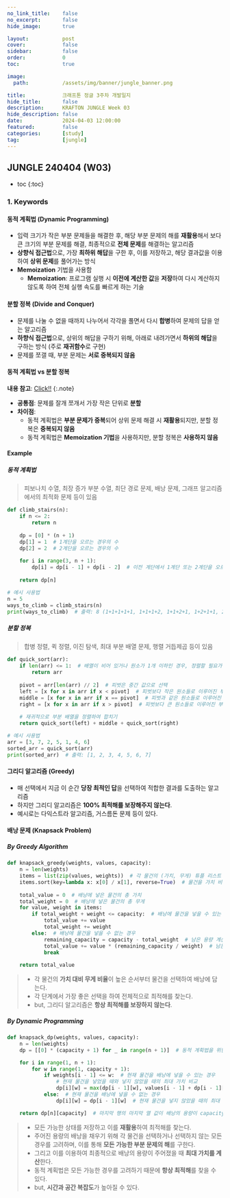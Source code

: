 ```yaml
---
no_link_title:    false
no_excerpt:       false
hide_image:       true

layout:           post
cover:            false
sidebar:          false
order:            0      
toc:              true

image:
  path:           /assets/img/banner/jungle_banner.png

title:            크래프톤 정글 3주차 개발일지
hide_title:       false
description:      KRAFTON JUNGLE Week 03
hide_description: false
date:             2024-04-03 12:00:00
featured:         false
categories:       [study]
tag:              [jungle]
---
```


## JUNGLE 240404 (W03)

* toc
{:toc}

### 1. Keywords
#### 동적 계획법 (Dynamic Programming)
- 입력 크기가 작은 부분 문제들을 해결한 후, 해당 부분 문제의 해를 **재활용**해서 보다 큰 크기의 부분 문제를 해결, 최종적으로 **전체 문제**를 해결하는 알고리즘
- **상향식 접근법**으로, 가장 **최하위 해답**을 구한 후, 이를 저장하고, 해당 결과값을 이용하여 **상위 문제**를 풀어가는 방식
- **Memoization** 기법을 사용함
  - **Memoization**: 프로그램 실행 시 **이전에 계산한 값**을 **저장**하여 다시 계산하지 않도록 하여 전체 실행 속도를 빠르게 하는 기술

#### 분할 정복 (Divide and Conquer)
- 문제를 나눌 수 없을 때까지 나누어서 각각을 풀면서 다시 **합병**하여 문제의 답을 얻는 알고리즘
- **하향식 접근법**으로, 상위의 해답을 구하기 위해, 아래로 내려가면서 **하위의 해답**을 구하는 방식 (주로 **재귀함수**로 구현)
- 문제를 쪼갤 때, 부분 문제는 **서로 중복되지 않음**

#### 동적 계획법 vs 분할 정복
**내용 참고**: [Click!!](https://syujisu.tistory.com/entry/%EB%8F%99%EC%A0%81-%EA%B3%84%ED%9A%8D%EB%B2%95-Dynamic-Programming%EA%B3%BC-%EB%B6%84%ED%95%A0-%EC%A0%95%EB%B3%B5-Divide-and-Conquer-%EC%95%8C%EA%B3%A0%EB%A6%AC%EC%A6%98)
{:.note}

- **공통점**: 문제를 잘개 쪼개서 가장 작은 단위로 **분할**
- **차이점**:
  - 동적 계획법은 **부분 문제가 중복**되어 상위 문제 해결 시 **재활용**되지만, 분할 정복은 **중복되지 않음**
  - 동적 계획법은 **Memoization 기법**을 사용하지만, 분할 정복은 **사용하지 않음**

#### Example
##### 동적 계획법
> 피보나치 수열, 최장 증가 부분 수열, 최단 경로 문제, 배낭 문제, 그래프 알고리즘에서의 최적화 문제 등이 있음

```python
def climb_stairs(n):
    if n <= 2:
        return n
    
    dp = [0] * (n + 1)
    dp[1] = 1  # 1계단을 오르는 경우의 수
    dp[2] = 2  # 2계단을 오르는 경우의 수
    
    for i in range(3, n + 1):
        dp[i] = dp[i - 1] + dp[i - 2]  # 이전 계단에서 1계단 또는 2계단을 오르는 경우의 수 합산
    
    return dp[n]

# 예시 사용법
n = 5
ways_to_climb = climb_stairs(n)
print(ways_to_climb)  # 출력: 8 (1+1+1+1+1, 1+1+1+2, 1+1+2+1, 1+2+1+1, 2+1+1+1, 2+2+1, 1+2+2, 2+1+2)
```

##### 분할 정복
> 합병 정렬, 퀵 정렬, 이진 탐색, 최대 부분 배열 문제, 행렬 거듭제곱 등이 있음

```python
def quick_sort(arr):
    if len(arr) <= 1:  # 배열이 비어 있거나 원소가 1개 이하인 경우, 정렬할 필요가 없으므로 종료
        return arr
    
    pivot = arr[len(arr) // 2]  # 피벗은 중간 값으로 선택
    left = [x for x in arr if x < pivot]  # 피벗보다 작은 원소들로 이루어진 부분 배열
    middle = [x for x in arr if x == pivot]  # 피벗과 같은 원소들로 이루어진 부분 배열
    right = [x for x in arr if x > pivot]  # 피벗보다 큰 원소들로 이루어진 부분 배열
    
    # 재귀적으로 부분 배열을 정렬하여 합치기
    return quick_sort(left) + middle + quick_sort(right)

# 예시 사용법
arr = [3, 7, 2, 5, 1, 4, 6]
sorted_arr = quick_sort(arr)
print(sorted_arr)  # 출력: [1, 2, 3, 4, 5, 6, 7]
```

#### 그리디 알고리즘 (Greedy)
- 매 선택에서 지금 이 순간 **당장 최적인 답**을 선택하여 적합한 결과를 도출하는 알고리즘
- 하지만 그리디 알고리즘은 **100% 최적해를 보장해주지 않는다**.
- 예시로는 다익스트라 알고리즘, 거스름돈 문제 등이 있다.

#### 배낭 문제 (Knapsack Problem)
##### By Greedy Algorithm
```python
def knapsack_greedy(weights, values, capacity):
    n = len(weights)
    items = list(zip(values, weights))  # 각 물건의 (가치, 무게) 튜플 리스트 생성
    items.sort(key=lambda x: x[0] / x[1], reverse=True)  # 물건을 가치 비율에 따라 내림차순으로 정렬
    
    total_value = 0  # 배낭에 넣은 물건의 총 가치
    total_weight = 0  # 배낭에 넣은 물건의 총 무게
    for value, weight in items:
        if total_weight + weight <= capacity:  # 배낭에 물건을 넣을 수 있는 경우
            total_value += value
            total_weight += weight
        else:  # 배낭에 물건을 넣을 수 없는 경우
            remaining_capacity = capacity - total_weight  # 남은 용량 계산
            total_value += value * (remaining_capacity / weight)  # 남은 용량만큼만 넣기
            break
    
    return total_value
```
> - 각 물건의 **가치 대비 무게 비율**이 높은 순서부터 물건을 선택하여 배낭에 담는다.
> - 각 단계에서 가장 좋은 선택을 하여 전체적으로 최적해를 찾는다.
> - but, 그리디 알고리즘은 **항상 최적해를 보장하지 않는다**.

##### By Dynamic Programming
```python
def knapsack_dp(weights, values, capacity):
    n = len(weights)
    dp = [[0] * (capacity + 1) for _ in range(n + 1)]  # 동적 계획법을 위한 DP 테이블 초기화

    for i in range(1, n + 1):
        for w in range(1, capacity + 1):
            if weights[i - 1] <= w:  # 현재 물건을 배낭에 넣을 수 있는 경우
                # 현재 물건을 넣었을 때와 넣지 않았을 때의 최대 가치 비교
                dp[i][w] = max(dp[i - 1][w], values[i - 1] + dp[i - 1][w - weights[i - 1]])  
            else:  # 현재 물건을 배낭에 넣을 수 없는 경우
                dp[i][w] = dp[i - 1][w]  # 현재 물건을 넣지 않았을 때의 최대 가치 사용

    return dp[n][capacity]  # 마지막 행의 마지막 열 값이 배낭의 용량이 capacity일 때의 최대 가치
```
> - 모든 가능한 상태를 저장하고 이를 **재활용**하여 최적해를 찾는다.
> - 주어진 용량의 배낭을 채우기 위해 각 물건을 선택하거나 선택하지 않는 모든 경우를 고려하며, 이를 통해 **모든 가능한 부분 문제의 해**를 구한다.
> - 그리고 이를 이용하여 최종적으로 배낭의 용량이 주어졌을 때 **최대 가치를 계산**한다.
> - 동적 계획법은 모든 가능한 경우를 고려하기 때문에 **항상 최적해**를 찾을 수 있다.
> - but, **시간과 공간 복잡도**가 높아질 수 있다.
